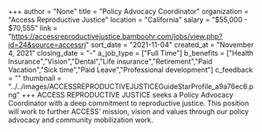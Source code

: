 +++
author = "None"
title = "Policy Advocacy Coordinator"
organization = "Access Reproductive Justice"
location = "California"
salary = "$55,000 - $70,555"
link = "https://accessreproductivejustice.bamboohr.com/jobs/view.php?id=24&source=accessrj"
sort_date = "2021-11-04"
created_at = "November 4, 2021"
closing_date = "-"
a_job_type = ["Full Time"]
b_benefits = ["Health Insurance","Vision","Dental","Life insurance","Retirement","Paid Vacation","Sick time","Paid Leave","Professional development"]
c_feedback = ""
thumbnail = "../../images/ACCESSREPRODUCTIVEJUSTICEGuideStarProfile_a9a76ec6.png"
+++
ACCESS REPRODUCTIVE JUSTICE seeks a Policy Advocacy Coordinator with a deep commitment to reproductive justice. This position will work to further ACCESS’ mission, vision and values through our policy advocacy and community mobilization work. 